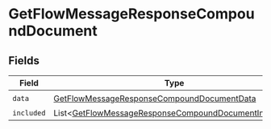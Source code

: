 # GetFlowMessageResponseCompoundDocument


## Fields

| Field                                                                                                                              | Type                                                                                                                               | Required                                                                                                                           | Description                                                                                                                        |
| ---------------------------------------------------------------------------------------------------------------------------------- | ---------------------------------------------------------------------------------------------------------------------------------- | ---------------------------------------------------------------------------------------------------------------------------------- | ---------------------------------------------------------------------------------------------------------------------------------- |
| `data`                                                                                                                             | [GetFlowMessageResponseCompoundDocumentData](../../models/components/GetFlowMessageResponseCompoundDocumentData.md)                | :heavy_check_mark:                                                                                                                 | N/A                                                                                                                                |
| `included`                                                                                                                         | List\<[GetFlowMessageResponseCompoundDocumentIncluded](../../models/components/GetFlowMessageResponseCompoundDocumentIncluded.md)> | :heavy_minus_sign:                                                                                                                 | N/A                                                                                                                                |